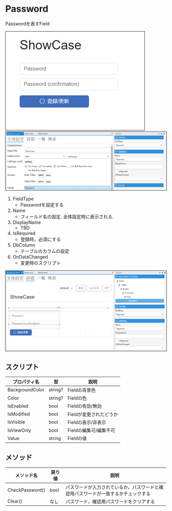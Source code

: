 # Password

Passwordを表すField

<img src="../../images/Password表示.png" alt="Password表示" title="Password表示" style="border: 1px solid;">

<img src="../../images/Password設定.png" alt="Password設定" title="Password設定" style="border: 1px solid;" >

1. FieldType
    - Passwordを設定する
2. Name
    - フィールド名の設定. 全体設定時に表示される.
3. DisplayName
    - TBD
4. IsRequired
    - 登録時，必須にする
5. DbColumn
    - テーブルのカラムの設定
6. OnDataChanged
    - 変更時のスクリプト

<img src="../../images/Password詳細.png" alt="Password詳細" title="Password詳細" style="border: 1px solid;">

## スクリプト
| プロパティ名          | 型        | 説明             |
|-----------------|----------|----------------|
| BackgroundColor | string?  | Fieldの背景色      | 
| Color           | string?  | Fieldの色        |
| IsEnabled       | bool     | Fieldの有効/無効    |
| IsModified      | bool     | Fieldが変更されたどうか |
| IsVisible       | bool     | Fieldの表示/非表示   |
| IsViewOnly      | bool     | Fieldの編集可/編集不可 |
| Value           | string   | Fieldの値        |

## メソッド
| メソッド名           | 戻り値  | 説明                                        |
|-----------------|------|-------------------------------------------|
| CheckPassword() | bool | パスワードが入力されているか，パスワードと確認用パスワードが一致するかチェックする |
| Clear()         | なし   | パスワード，確認用パスワードをクリアする                      |


